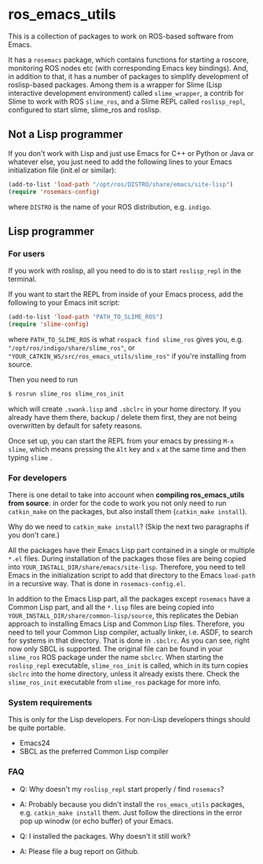 ros_emacs_utils
====================

This is a collection of packages to work on ROS-based software from Emacs.

It has a ```rosemacs``` package, which contains functions for starting a roscore,
monitoring ROS nodes etc (with corresponding Emacs key bindings).
And, in addition to that, it has a number of packages to simplify
development of roslisp-based packages. Among them is
a wrapper for Slime (Lisp interactive development environment) called ```slime_wrapper```,
a contrib for Slime to work with ROS ```slime_ros```,
and a Slime REPL called ```roslisp_repl```, configured to start slime, slime_ros and roslisp.


## Not a Lisp programmer

If you don't work with Lisp and just use Emacs for C++ or Python or Java or whatever else,
you just need to add the following lines to your Emacs initialization file (init.el or similar):

```lisp
(add-to-list 'load-path "/opt/ros/DISTRO/share/emacs/site-lisp")
(require 'rosemacs-config)
```
where ```DISTRO``` is the name of your ROS distribution, e.g. ```indigo```.

## Lisp programmer

### For users

If you work with roslisp, all you need to do is to start ```roslisp_repl``` in the terminal.

If you want to start the REPL from inside of your Emacs process, add the following to your Emacs init script:

```lisp
(add-to-list 'load-path "PATH_TO_SLIME_ROS")
(require 'slime-config)
```
where ```PATH_TO_SLIME_ROS``` is what ```rospack find slime_ros``` gives you, e.g. ```"/opt/ros/indigo/share/slime_ros"```, or ```"YOUR_CATKIN_WS/src/ros_emacs_utils/slime_ros"```
if you're installing from source.

Then you need to run
```bash
$ rosrun slime_ros slime_ros_init
```
which will create ```.swank.lisp``` and ```.sbclrc``` in your home directory.
If you already have them there, backup / delete them first,
they are not being overwritten by default for safety reasons.

Once set up, you can start the REPL from your emacs by pressing ```M-x slime```,
which means pressing the ```Alt``` key and ```x``` at the same time and then typing
```slime``` .

### For developers

There is one detail to take into account when **compiling ros_emacs_utils from source**:
in order for the code to work you not only need to run ```catkin_make``` on the packages,
but also install them (```catkin_make install```).

Why do we need to ```catkin_make install```? (Skip the next two paragraphs if you don't care.)

All the packages have their Emacs Lisp part contained in a single or multiple ```*.el``` files.
During installation of the packages those files are being copied
into ```YOUR_INSTALL_DIR/share/emacs/site-lisp```. Therefore, you need to tell Emacs
in the initialization script to add that directory to the Emacs ```load-path```
in a recursive way. That is done in ```rosemacs-config.el```.

In addition to the Emacs Lisp part, all the packages except ```rosemacs```
have a Common Lisp part, and all the ```*.lisp``` files are being copied
into ```YOUR_INSTALL_DIR/share/common-lisp/source```,
this replicates the Debian approach to installing Emacs Lisp and Common Lisp files.
Therefore, you need to tell your Common Lisp compiler, actually linker, i.e. ASDF,
to search for systems in that directory. That is done in ```.sbclrc```.
As you can see, right now only SBCL is supported.
The original file can be found in your ```slime_ros``` ROS package under the name ```sbclrc```.
When starting the ```roslisp_repl``` executable, ```slime_ros_init``` is called,
which in its turn copies ```sbclrc``` into the home directory,
unless it already exists there. Check the ```slime_ros_init``` executable from ```slime_ros``` package
for more info.

### System requirements

This is only for the Lisp developers.
For non-Lisp developers things should be quite portable.

* Emacs24
* SBCL as the preferred Common Lisp compiler


### FAQ

* Q: Why doesn't my ```roslisp_repl``` start properly / find ```rosemacs```?
* A: Probably because you didn't install the ```ros_emacs_utils``` packages,
e.g. ```catkin_make install``` them.
Just follow the directions in the error pop up winodw (or echo buffer) of your Emacs.


* Q: I installed the packages. Why doesn't it still work?
* A: Please file a bug report on Github.

